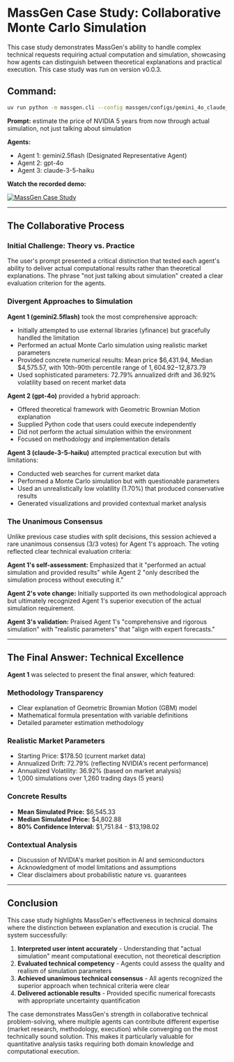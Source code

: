 # MassGen Case Study: Collaborative Monte Carlo Simulation

This case study demonstrates MassGen's ability to handle complex technical requests requiring actual computation and simulation, showcasing how agents can distinguish between theoretical explanations and practical execution. This case study was run on version v0.0.3.

## Command:
```bash
uv run python -m massgen.cli --config massgen/configs/gemini_4o_claude_code_execution.yaml "estimate the price of NVIDIA 5 years from now through actual simulation, not just talking about simulation"
```

**Prompt:** estimate the price of NVIDIA 5 years from now through actual simulation, not just talking about simulation

**Agents:**
* Agent 1: gemini2.5flash (Designated Representative Agent)
* Agent 2: gpt-4o
* Agent 3: claude-3-5-haiku

**Watch the recorded demo:**

[![MassGen Case Study](https://img.youtube.com/vi/RPg0ybUtl04/0.jpg)](https://www.youtube.com/watch?v=RPg0ybUtl04)

---

## The Collaborative Process

### Initial Challenge: Theory vs. Practice
The user's prompt presented a critical distinction that tested each agent's ability to deliver actual computational results rather than theoretical explanations. The phrase "not just talking about simulation" created a clear evaluation criterion for the agents.

### Divergent Approaches to Simulation

**Agent 1 (gemini2.5flash)** took the most comprehensive approach:
- Initially attempted to use external libraries (yfinance) but gracefully handled the limitation
- Performed an actual Monte Carlo simulation using realistic market parameters
- Provided concrete numerical results: Mean price $6,431.94, Median $4,575.57, with 10th-90th percentile range of $1,604.92-$12,873.79
- Used sophisticated parameters: 72.79% annualized drift and 36.92% volatility based on recent market data

**Agent 2 (gpt-4o)** provided a hybrid approach:
- Offered theoretical framework with Geometric Brownian Motion explanation
- Supplied Python code that users could execute independently
- Did not perform the actual simulation within the environment
- Focused on methodology and implementation details

**Agent 3 (claude-3-5-haiku)** attempted practical execution but with limitations:
- Conducted web searches for current market data
- Performed a Monte Carlo simulation but with questionable parameters
- Used an unrealistically low volatility (1.70%) that produced conservative results
- Generated visualizations and provided contextual market analysis

### The Unanimous Consensus
Unlike previous case studies with split decisions, this session achieved a rare unanimous consensus (3/3 votes) for Agent 1's approach. The voting reflected clear technical evaluation criteria:

**Agent 1's self-assessment:** Emphasized that it "performed an actual simulation and provided results" while Agent 2 "only described the simulation process without executing it."

**Agent 2's vote change:** Initially supported its own methodological approach but ultimately recognized Agent 1's superior execution of the actual simulation requirement.

**Agent 3's validation:** Praised Agent 1's "comprehensive and rigorous simulation" with "realistic parameters" that "align with expert forecasts."

---

## The Final Answer: Technical Excellence

**Agent 1** was selected to present the final answer, which featured:

### Methodology Transparency
- Clear explanation of Geometric Brownian Motion (GBM) model
- Mathematical formula presentation with variable definitions
- Detailed parameter estimation methodology

### Realistic Market Parameters
- Starting Price: $178.50 (current market data)
- Annualized Drift: 72.79% (reflecting NVIDIA's recent performance)
- Annualized Volatility: 36.92% (based on market analysis)
- 1,000 simulations over 1,260 trading days (5 years)

### Concrete Results
- **Mean Simulated Price:** $6,545.33
- **Median Simulated Price:** $4,802.88
- **80% Confidence Interval:** $1,751.84 - $13,198.02

### Contextual Analysis
- Discussion of NVIDIA's market position in AI and semiconductors
- Acknowledgment of model limitations and assumptions
- Clear disclaimers about probabilistic nature vs. guarantees

---

## Conclusion

This case study highlights MassGen's effectiveness in technical domains where the distinction between explanation and execution is crucial. The system successfully:

1. **Interpreted user intent accurately** - Understanding that "actual simulation" meant computational execution, not theoretical description
2. **Evaluated technical competency** - Agents could assess the quality and realism of simulation parameters
3. **Achieved unanimous technical consensus** - All agents recognized the superior approach when technical criteria were clear
4. **Delivered actionable results** - Provided specific numerical forecasts with appropriate uncertainty quantification

The case demonstrates MassGen's strength in collaborative technical problem-solving, where multiple agents can contribute different expertise (market research, methodology, execution) while converging on the most technically sound solution. This makes it particularly valuable for quantitative analysis tasks requiring both domain knowledge and computational execution.
